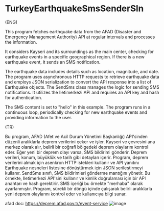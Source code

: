 # TurkeyEarthquakeSmsSenderSln
 (ENG)
 
 
This program fetches earthquake data from the AFAD (Disaster and Emergency Management Authority) API at regular intervals and processes the information. 

It considers Kayseri and its surroundings as the main center, checking for earthquake events in a specific geographical region. If there is a new earthquake event, it sends an SMS notification.

The earthquake data includes details such as location, magnitude, and date. The program uses asynchronous HTTP requests to retrieve earthquake data and employs JSON serialization to convert the API response into a list of Earthquake objects. The SendSms class manages the logic for sending SMS notifications. It utilizes the Iletimerkezi API and requires an API key and hash for authentication. 

The SMS content is set to "hello" in this example. The program runs in a continuous loop, periodically checking for new earthquake events and providing information to the user.







(TR)

Bu program, AFAD (Afet ve Acil Durum Yönetimi Başkanlığı) API'sinden düzenli aralıklarla deprem verilerini çeker ve işler. Kayseri ve çevresini ana merkez olarak alır, belirli bir coğrafi bölgedeki deprem olaylarını kontrol eder. Eğer yeni bir deprem olayı varsa, SMS bildirimi gönderir. Deprem verileri, konum, büyüklük ve tarih gibi detayları içerir. Program, deprem verilerini almak için asenkron HTTP istekleri kullanır ve API yanıtını Earthquake nesneleri listesine dönüştürmek için JSON serileştirmeyi kullanır. SendSms sınıfı, SMS bildirimleri gönderme mantığını yönetir. Bu örnekte, Iletimerkezi API'sini kullanır ve kimlik doğrulaması için bir API anahtarı ve hash gerektirir. SMS içeriği bu örnekte "merhaba" olarak ayarlanmıştır. Program, sürekli bir döngü içinde çalışarak belirli aralıklarla yeni deprem olaylarını kontrol eder ve kullanıcıya bilgi sunar.





afad doc: 
https://deprem.afad.gov.tr/event-service
![image](https://github.com/ibrahimacar220/TurkeyEarthquakeSmsSenderSln/assets/91982157/fb67386a-18d8-458c-a684-f798c88de717)

